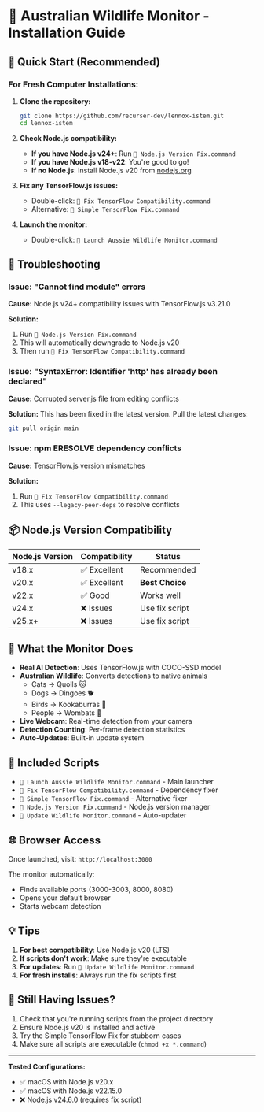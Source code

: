 # 🦘 Australian Wildlife Monitor - Installation Guide

## 🎯 **Quick Start (Recommended)**

### For Fresh Computer Installations:

1. **Clone the repository:**
   ```bash
   git clone https://github.com/recurser-dev/lennox-istem.git
   cd lennox-istem
   ```

2. **Check Node.js compatibility:**
   - **If you have Node.js v24+**: Run `🔄 Node.js Version Fix.command`
   - **If you have Node.js v18-v22**: You're good to go!
   - **If no Node.js**: Install Node.js v20 from [nodejs.org](https://nodejs.org)

3. **Fix any TensorFlow.js issues:**
   - Double-click: `🔧 Fix TensorFlow Compatibility.command`
   - Alternative: `🔧 Simple TensorFlow Fix.command`

4. **Launch the monitor:**
   - Double-click: `🦘 Launch Aussie Wildlife Monitor.command`

## 🔧 **Troubleshooting**

### **Issue: "Cannot find module" errors**
**Cause:** Node.js v24+ compatibility issues with TensorFlow.js v3.21.0

**Solution:**
1. Run `🔄 Node.js Version Fix.command`
2. This will automatically downgrade to Node.js v20
3. Then run `🔧 Fix TensorFlow Compatibility.command`

### **Issue: "SyntaxError: Identifier 'http' has already been declared"**
**Cause:** Corrupted server.js file from editing conflicts

**Solution:** This has been fixed in the latest version. Pull the latest changes:
```bash
git pull origin main
```

### **Issue: npm ERESOLVE dependency conflicts**
**Cause:** TensorFlow.js version mismatches

**Solution:**
1. Run `🔧 Fix TensorFlow Compatibility.command`
2. This uses `--legacy-peer-deps` to resolve conflicts

## 📦 **Node.js Version Compatibility**

| Node.js Version | Compatibility | Status |
|----------------|---------------|---------|
| v18.x | ✅ Excellent | Recommended |
| v20.x | ✅ Excellent | **Best Choice** |
| v22.x | ✅ Good | Works well |
| v24.x | ❌ Issues | Use fix script |
| v25.x+ | ❌ Issues | Use fix script |

## 🚀 **What the Monitor Does**

- **Real AI Detection**: Uses TensorFlow.js with COCO-SSD model
- **Australian Wildlife**: Converts detections to native animals
  - Cats → Quolls 🐱
  - Dogs → Dingoes 🐕
  - Birds → Kookaburras 🦜
  - People → Wombats 🧑
- **Live Webcam**: Real-time detection from your camera
- **Detection Counting**: Per-frame detection statistics
- **Auto-Updates**: Built-in update system

## 📁 **Included Scripts**

- `🦘 Launch Aussie Wildlife Monitor.command` - Main launcher
- `🔧 Fix TensorFlow Compatibility.command` - Dependency fixer
- `🔧 Simple TensorFlow Fix.command` - Alternative fixer
- `🔄 Node.js Version Fix.command` - Node.js version manager
- `🔄 Update Wildlife Monitor.command` - Auto-updater

## 🌐 **Browser Access**

Once launched, visit: `http://localhost:3000`

The monitor automatically:
- Finds available ports (3000-3003, 8000, 8080)
- Opens your default browser
- Starts webcam detection

## 💡 **Tips**

1. **For best compatibility**: Use Node.js v20 (LTS)
2. **If scripts don't work**: Make sure they're executable
3. **For updates**: Run `🔄 Update Wildlife Monitor.command`
4. **For fresh installs**: Always run the fix scripts first

## 🐛 **Still Having Issues?**

1. Check that you're running scripts from the project directory
2. Ensure Node.js v20 is installed and active
3. Try the Simple TensorFlow Fix for stubborn cases
4. Make sure all scripts are executable (`chmod +x *.command`)

---

**Tested Configurations:**
- ✅ macOS with Node.js v20.x
- ✅ macOS with Node.js v22.15.0 
- ❌ Node.js v24.6.0 (requires fix script)
